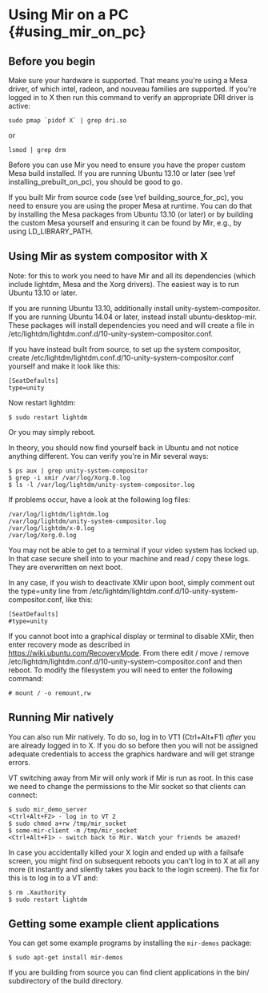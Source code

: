 Using Mir on a PC {#using_mir_on_pc}
=================

Before you begin
----------------

Make sure your hardware is supported. That means you're using a Mesa driver,
of which intel, radeon, and nouveau families are supported. If you're logged
in to X then run this command to verify an appropriate DRI driver is active:

    sudo pmap `pidof X` | grep dri.so

or

    lsmod | grep drm

Before you can use Mir you need to ensure you have the proper custom Mesa
build installed. If you are running Ubuntu 13.10 or later
(see \ref installing_prebuilt_on_pc), you should be good to go.

If you built Mir from source code (see \ref building_source_for_pc), you
need to ensure you are using the proper Mesa at runtime. You can do that by
installing the Mesa packages from Ubuntu 13.10 (or later) or by building the
custom Mesa yourself and ensuring it can be found by Mir, e.g., by using
LD_LIBRARY_PATH.

Using Mir as system compositor with X
-------------------------------------

Note: for this to work you need to have Mir and all its dependencies (which
include lightdm, Mesa and the Xorg drivers). The easiest way is to run Ubuntu
13.10 or later.

If you are running Ubuntu 13.10, additionally install unity-system-compositor.
If you are running Ubuntu 14.04 or later, instead install ubuntu-desktop-mir.
These packages will install dependencies you need and will create a file in
/etc/lightdm/lightdm.conf.d/10-unity-system-compositor.conf.

If you have instead built from source, to set up the system compositor, create
/etc/lightdm/lightdm.conf.d/10-unity-system-compositor.conf yourself and make
it look like this:

    [SeatDefaults]
    type=unity

Now restart lightdm:

    $ sudo restart lightdm

Or you may simply reboot.

In theory, you should now find yourself back in Ubuntu and not notice
anything different. You can verify you're in Mir several ways:

    $ ps aux | grep unity-system-compositor
    $ grep -i xmir /var/log/Xorg.0.log
    $ ls -l /var/log/lightdm/unity-system-compositor.log

If problems occur, have a look at the following log files:

    /var/log/lightdm/lightdm.log
    /var/log/lightdm/unity-system-compositor.log
    /var/log/lightdm/x-0.log
    /var/log/Xorg.0.log

You may not be able to get to a terminal if your video system has locked up. In
that case secure shell into to your machine and read / copy these logs. They are
overwritten on next boot.

In any case, if you wish to deactivate XMir upon boot, simply comment out
the type=unity line from
/etc/lightdm/lightdm.conf.d/10-unity-system-compositor.conf, like this:

    [SeatDefaults]
    #type=unity

If you cannot boot into a graphical display or terminal to disable XMir, then
enter recovery mode as described in https://wiki.ubuntu.com/RecoveryMode. From
there edit / move / remove
/etc/lightdm/lightdm.conf.d/10-unity-system-compositor.conf and then reboot.
To modify the filesystem you will need to enter the following command:

    # mount / -o remount,rw

Running Mir natively
--------------------

You can also run Mir natively. To do so, log in to VT1 (Ctrl+Alt+F1) _after_
you are already logged in to X.  If you do so before then you will not be
assigned adequate credentials to access the graphics hardware and will get
strange errors.

VT switching away from Mir will only work if Mir is run as root. In this case
we need to change the permissions to the Mir socket so that clients can
connect:

    $ sudo mir_demo_server
    <Ctrl+Alt+F2> - log in to VT 2
    $ sudo chmod a+rw /tmp/mir_socket
    $ some-mir-client -m /tmp/mir_socket
    <Ctrl+Alt+F1> - switch back to Mir. Watch your friends be amazed!

In case you accidentally killed your X login and ended up with a failsafe
screen, you might find on subsequent reboots you can't log in to X at all any
more (it instantly and silently takes you back to the login screen).  The fix
for this is to log in to a VT and:

    $ rm .Xauthority
    $ sudo restart lightdm

Getting some example client applications
----------------------------------------

You can get some example programs by installing the `mir-demos` package:

    $ sudo apt-get install mir-demos

If you are building from source you can find client applications in the bin/
subdirectory of the build directory.

